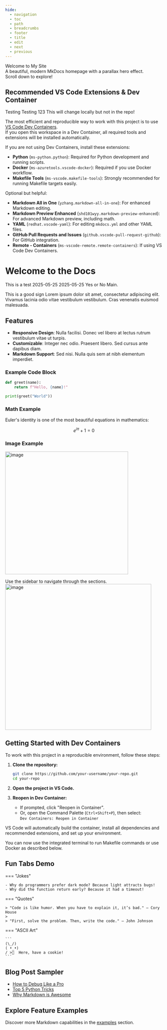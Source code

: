 ```yaml
---
hide:
  - navigation
  - toc
  - path
  - breadcrumbs
  - footer
  - title
  - edit
  - next
  - previous
---
```


<div class="mdx-hero">
  <div class="mdx-hero__title">Welcome to My Site</div>
  <div class="mdx-hero__subtitle">A beautiful, modern MkDocs homepage with a parallax hero effect.<br>Scroll down to explore!</div>
</div>

## Recommended VS Code Extensions & Dev Container

Testing Testing 123
This will change locally but not in the repo!

The most efficient and reproducible way to work with this project is to use [VS Code Dev Containers](https://code.visualstudio.com/docs/devcontainers/containers).  
If you open this workspace in a Dev Container, all required tools and extensions will be installed automatically.

If you are not using Dev Containers, install these extensions:

- **Python** (`ms-python.python`): Required for Python development and running scripts.
- **Docker** (`ms-azuretools.vscode-docker`): Required if you use Docker workflow.
- **Makefile Tools** (`ms-vscode.makefile-tools`): Strongly recommended for running Makefile targets easily.

Optional but helpful:
- **Markdown All in One** (`yzhang.markdown-all-in-one`): For enhanced Markdown editing.
- **Markdown Preview Enhanced** (`shd101wyy.markdown-preview-enhanced`): For advanced Markdown preview, including math.
- **YAML** (`redhat.vscode-yaml`): For editing `mkdocs.yml` and other YAML files.
- **GitHub Pull Requests and Issues** (`github.vscode-pull-request-github`): For GitHub integration.
- **Remote - Containers** (`ms-vscode-remote.remote-containers`): If using VS Code Dev Containers.

# Welcome to the Docs

This is a test 2025-05-25 2025-05-25
Yes or No Main.

This is a good sign
Lorem ipsum dolor sit amet, consectetur adipiscing elit. Vivamus lacinia odio vitae vestibulum vestibulum. Cras venenatis euismod malesuada.

## Features

- **Responsive Design**: Nulla facilisi. Donec vel libero at lectus rutrum vestibulum vitae ut turpis.
- **Customizable**: Integer nec odio. Praesent libero. Sed cursus ante dapibus diam.
- **Markdown Support**: Sed nisi. Nulla quis sem at nibh elementum imperdiet.

### Example Code Block

```python
def greet(name):
    return f"Hello, {name}!"

print(greet("World"))
```

### Math Example

Euler's identity is one of the most beautiful equations in mathematics:

$$ e^{i\pi} + 1 = 0 $$

### Image Example

<img width="393" alt="image" src="https://github.com/user-attachments/assets/0fd00338-3573-4731-b9c9-5d8104bf031d" />


Use the sidebar to navigate through the sections.
<img width="467" alt="image" src="https://github.com/user-attachments/assets/451ffc04-87e0-4c69-b4eb-105e38912dd4" />

## Getting Started with Dev Containers

To work with this project in a reproducible environment, follow these steps:

1. **Clone the repository:**
   ```sh
   git clone https://github.com/your-username/your-repo.git
   cd your-repo
   ```

2. **Open the project in VS Code.**

3. **Reopen in Dev Container:**
   - If prompted, click "Reopen in Container".
   - Or, open the Command Palette (`Ctrl+Shift+P`), then select:  
     `Dev Containers: Reopen in Container`

VS Code will automatically build the container, install all dependencies and recommended extensions, and set up your environment.

You can now use the integrated terminal to run Makefile commands or use Docker as described below.

## Fun Tabs Demo

=== "Jokes"

    - Why do programmers prefer dark mode? Because light attracts bugs!
    - Why did the function return early? Because it had a timeout!

=== "Quotes"

    > "Code is like humor. When you have to explain it, it’s bad." – Cory House
    >
    > "First, solve the problem. Then, write the code." – John Johnson

=== "ASCII Art"

    ```
    (\_/)
    ( •_•)
    / >🍪  Here, have a cookie!
    ```

## Blog Post Sampler

- [How to Debug Like a Pro](posts/debug-like-a-pro.md)
- [Top 5 Python Tricks](posts/python-tricks.md)
- [Why Markdown is Awesome](posts/markdown-awesome.md)

## Explore Feature Examples

Discover more Markdown capabilities in the [examples](examples/index.md) section.
